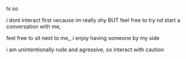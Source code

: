 hi so

i dont interact first vecause im really shy BUT feel free to try nd start a conversation with me,

feel free to sit next to me,, i enjoy having someone by my side

i am unintentionally rude and agressive, so interact with caution

